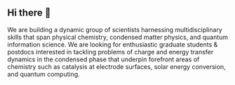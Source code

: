 ## Hi there 👋
We are building a dynamic group of scientists harnessing multidisciplinary skills that span physical chemistry, condensed matter physics, and quantum information science. We are looking for enthusiastic graduate students & postdocs interested in tackling problems of charge and energy transfer dynamics in the condensed phase that underpin forefront areas of chemistry such as catalysis at electrode surfaces, solar energy conversion, and quantum computing.

<!--

**Here are some ideas to get you started:**

🙋‍♀️ A short introduction - what is your organization all about?
🌈 Contribution guidelines - how can the community get involved?
👩‍💻 Useful resources - where can the community find your docs? Is there anything else the community should know?
🍿 Fun facts - what does your team eat for breakfast?
🧙 Remember, you can do mighty things with the power of [Markdown](https://docs.github.com/github/writing-on-github/getting-started-with-writing-and-formatting-on-github/basic-writing-and-formatting-syntax)
-->
